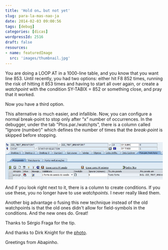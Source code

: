 ```yaml
---
title: 'Hold on… but not yet'
slug: para-la-mas-nao-ja
date: 2014-02-03 09:00:56
tags: [debug]
categories: [dicas]
wordpressId: 2516
draft: false
resources:
- name: featuredImage
  src: 'images/thumbnail.jpg'
---
```

You are doing a LOOP AT in a 1000-line table, and you know that you want line 853. Until recently, you had two options: either hit F8 852 times, running the risk of hitting it 853 times and having to start all over again, or create a _watchpoint_ with the condition SY-TABIX = 852 or something close, and pray that it worked.

Now you have a third option.

<!--more-->

This alternative is much easier, and infallible. Now, you can configure a normal break-point to stop only after “x” number of occurrences. In the debugger, under the tab "Ptos.par./watchpts", there is a column called "Ignore (number)" which defines the number of times that the _break-point_ is skipped before stopping.

[![break-point-skip][1]][1]

And if you look right next to it, there is a column to create conditions. If you use these, you no longer have to use _watchpoints_. I never really liked them.

Another big advantage o fusing this new technique instead of the old watchpoints is that the old ones didn't allow for field-symbols in the conditions. And the new ones do. Great!

Thanks to Sérgio Fraga for the tip.

And thanks to Dirk Knight for the [photo][2].

Greetings from Abapinho.

   [1]: images/break-point-skip.jpg
   [2]: https://www.flickr.com/photos/dkshots/5331436372
